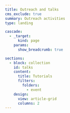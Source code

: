 ```yaml
---
title: Outreach and talks
cms_exclude: true
summary: Outreach activities
type: landing

cascade:
  - _target:
      kind: page
    params:
      show_breadcrumb: true

sections:
  - block: collection
    id: talks
    content:
      title: Tutorials
      filters:
        folders:
          - event
    design:
      view: article-grid
      columns: 2
---
```


